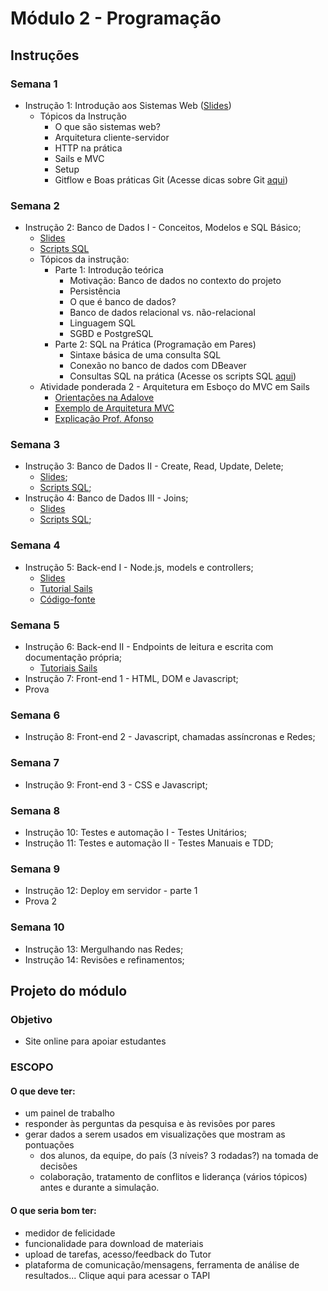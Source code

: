 # Módulo 2 - Programação

## Instruções
### Semana 1
- Instrução 1: Introdução aos Sistemas Web ([Slides](https://drive.google.com/file/d/1ahlSRPVw7F503nEQ_1Rm4qsg7wcGTxuD/view?usp=drive_link))
  - Tópicos da Instrução
    - O que são sistemas web?
    - Arquitetura cliente-servidor
    - HTTP na prática
    - Sails e MVC
    - Setup
    - Gitflow e Boas práticas Git (Acesse dicas sobre Git [aqui](https://github.com/kterra/Inteli-2024-1B/blob/main/materiais/dicas-git/README.md))


### Semana 2
- Instrução 2: Banco de Dados I - Conceitos, Modelos e SQL Básico;
  - [Slides](https://drive.google.com/file/d/1XhHbDjkNi8Kj_cbdHsM9nsn9c5urVEMF/view?usp=drive_link)
  - [Scripts SQL](https://github.com/kterra/Inteli-2024-1B/tree/main/src/instrucao-02)
  - Tópicos da instrução:
    - Parte 1: Introdução teórica
      - Motivação: Banco de dados no contexto do projeto
      - Persistência
      - O que é banco de dados?
      - Banco de dados relacional vs. não-relacional
      - Linguagem SQL
      - SGBD e PostgreSQL
    - Parte 2: SQL na Prática (Programação em Pares)
      - Sintaxe básica de uma consulta SQL
      - Conexão no banco de dados com DBeaver
      - Consultas SQL na prática (Acesse os scripts SQL [aqui](https://github.com/kterra/Inteli-2024-1B/tree/main/src/instrucao-2))
  - Atividade ponderada 2 - Arquitetura em Esboço do MVC em Sails
    - [Orientações na Adalove](https://github.com/kterra/Inteli-2024-1B/blob/main/materiais/ponderada-2/orientacoes-adalove.md)
    - [Exemplo de Arquitetura MVC](https://github.com/kterra/Inteli-2024-1B/blob/main/materiais/ponderada-2/README.md)
    - [Explicação Prof. Afonso](https://www.youtube.com/live/hS57_fgOadA?si=IDDKPkOCCX4Ut6DZ)

### Semana 3
- Instrução 3: Banco de Dados II - Create, Read, Update, Delete;
  - [Slides](https://drive.google.com/file/d/1aTmmSGMTYNfGKnEdO5cS0u5ouIaqvsKy/view?usp=drive_link);
  - [Scripts SQL](https://github.com/kterra/Inteli-2024-1B/tree/main/src/instrucao-03);
- Instrução 4: Banco de Dados III - Joins; 
  - [Slides](https://drive.google.com/file/d/1r8elJODTtcvY5OlxVPDjIabKsWMgZIzN/view?usp=drive_link)
  - [Scripts SQL](https://github.com/kterra/Inteli-2024-1B/tree/main/src/instrucao-04);

### Semana 4
- Instrução 5: Back-end I - Node.js, models e controllers;
  - [Slides](https://drive.google.com/file/d/1hGakif5ofCDAzM6jtHPyG9l3IgC-MF5S/view?usp=drive_link)
  - [Tutorial Sails](https://github.com/kterra/Inteli-2024-1B/tree/main/materiais/tutorial-sails/tutorial-sails-part1.md)
  - [Código-fonte](https://drive.google.com/drive/folders/10Yvq56R7e9te8_RERnYvbSKHcyj8EQg1?usp=drive_link)

### Semana 5
- Instrução 6: Back-end II - Endpoints de leitura e escrita com documentação própria;
  - [Tutoriais Sails](https://github.com/kterra/Inteli-2024-1B/tree/main/materiais/tutorial-sails)
- Instrução 7: Front-end 1 - HTML, DOM e Javascript;
- Prova

### Semana 6
- Instrução 8: Front-end 2 - Javascript, chamadas assíncronas e Redes;
 
### Semana 7
- Instrução 9: Front-end 3 - CSS e Javascript;

### Semana 8 
- Instrução 10: Testes e automação I - Testes Unitários;
- Instrução 11: Testes e automação II - Testes Manuais e TDD;

### Semana 9
- Instrução 12: Deploy em servidor - parte 1
- Prova 2

### Semana 10
- Instrução 13: Mergulhando nas Redes;
- Instrução 14: Revisões e refinamentos;

## Projeto do módulo
### Objetivo
- Site online para apoiar estudantes

### ESCOPO
#### O que deve ter:
- um painel de trabalho
- responder às perguntas da pesquisa e às revisões por pares
- gerar dados a serem usados em visualizações que mostram as pontuações
  - dos alunos, da equipe, do país (3 níveis? 3 rodadas?) na tomada de decisões
  - colaboração, tratamento de conflitos e liderança (vários tópicos) antes e durante
a simulação.

#### O que seria bom ter:
- medidor de felicidade
- funcionalidade para download de materiais
- upload de tarefas, acesso/feedback do Tutor
- plataforma de comunicação/mensagens, ferramenta de análise de resultados...
Clique aqui para acessar o TAPI

